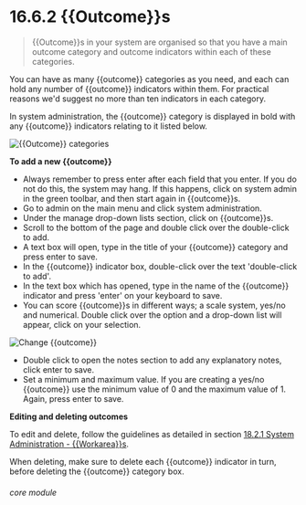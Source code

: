 # 16.6.2    {{Outcome}}s

> {{Outcome}}s in your system are organised so that you have a main outcome category and outcome indicators within each of these categories. 

You can have as many {{outcome}} categories as you need, and each can hold any number of {{outcome}} indicators within them. For practical reasons we'd suggest no more than ten indicators in each category. 

In system administration, the {{outcome}} category is displayed in bold with any  {{outcome}} indicators relating to it listed below. 

![{{Outcome}} categories]({{imgpath}}186a.png)

**To add a new {{outcome}}**

- Always remember to press enter after each field that you enter. If you do not do this, the system may hang. If this happens, click on system admin in the green toolbar, and then start again in {{outcome}}s.
- Go to admin on the main menu and click system administration.
- Under the manage drop-down lists section, click on {{outcome}}s.
- Scroll to the bottom of the page and double click over the double-click to add.
- A text box will open, type in the title of your {{outcome}} category and press enter to save.
- In the {{outcome}} indicator box, double-click over the text 'double-click to add'.
- In the text box which has opened, type in the name of the {{outcome}} indicator and press 'enter' on your keyboard to save.
- You can score {{outcome}}s in different ways; a scale system, yes/no and numerical. Double click over the option and a drop-down list will appear, click on your selection. 

![Change {{outcome}}](186b.png)

- Double click to open the notes section to add any explanatory notes, click enter to save. 
- Set a minimum and maximum value. If you are creating a yes/no {{outcome}} use the minimum value of 0 and the maximum value of 1. Again, press enter to save.

**Editing and deleting outcomes**

To edit and delete, follow the guidelines as detailed in section [18.2.1  System Administration - {{Workarea}}s](/help/index/v/18.2.1).

When deleting, make sure to delete each {{outcome}} indicator in turn, before deleting the {{outcome}} category box. 


###### core module

